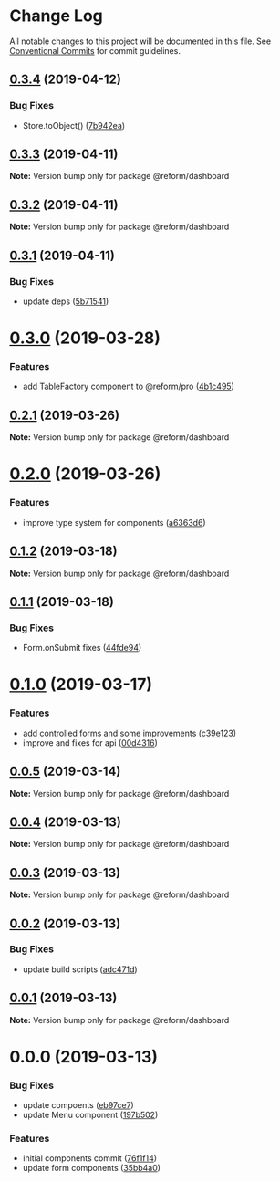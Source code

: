 # Change Log

All notable changes to this project will be documented in this file.
See [Conventional Commits](https://conventionalcommits.org) for commit guidelines.

## [0.3.4](https://github.com/izatop/reform/compare/@reform/dashboard@0.3.3...@reform/dashboard@0.3.4) (2019-04-12)


### Bug Fixes

* Store.toObject() ([7b942ea](https://github.com/izatop/reform/commit/7b942ea))





## [0.3.3](https://github.com/izatop/reform/compare/@reform/dashboard@0.3.2...@reform/dashboard@0.3.3) (2019-04-11)

**Note:** Version bump only for package @reform/dashboard





## [0.3.2](https://github.com/izatop/reform/compare/@reform/dashboard@0.3.1...@reform/dashboard@0.3.2) (2019-04-11)

**Note:** Version bump only for package @reform/dashboard





## [0.3.1](https://github.com/izatop/reform/compare/@reform/dashboard@0.3.0...@reform/dashboard@0.3.1) (2019-04-11)


### Bug Fixes

* update deps ([5b71541](https://github.com/izatop/reform/commit/5b71541))





# [0.3.0](https://github.com/izatop/reform/compare/@reform/dashboard@0.2.1...@reform/dashboard@0.3.0) (2019-03-28)


### Features

* add TableFactory component to @reform/pro ([4b1c495](https://github.com/izatop/reform/commit/4b1c495))





## [0.2.1](https://github.com/izatop/reform/compare/@reform/dashboard@0.2.0...@reform/dashboard@0.2.1) (2019-03-26)

**Note:** Version bump only for package @reform/dashboard





# [0.2.0](https://github.com/izatop/reform/compare/@reform/dashboard@0.1.2...@reform/dashboard@0.2.0) (2019-03-26)


### Features

* improve type system for components ([a6363d6](https://github.com/izatop/reform/commit/a6363d6))





## [0.1.2](https://github.com/izatop/reform/compare/@reform/dashboard@0.1.1...@reform/dashboard@0.1.2) (2019-03-18)

**Note:** Version bump only for package @reform/dashboard





## [0.1.1](https://github.com/izatop/reform/compare/@reform/dashboard@0.1.0...@reform/dashboard@0.1.1) (2019-03-18)


### Bug Fixes

* Form.onSubmit fixes ([44fde94](https://github.com/izatop/reform/commit/44fde94))





# [0.1.0](https://github.com/izatop/reform/compare/@reform/dashboard@0.0.5...@reform/dashboard@0.1.0) (2019-03-17)


### Features

* add controlled forms and some improvements ([c39e123](https://github.com/izatop/reform/commit/c39e123))
* improve and fixes for api ([00d4316](https://github.com/izatop/reform/commit/00d4316))





## [0.0.5](https://github.com/izatop/reform/compare/@reform/dashboard@0.0.4...@reform/dashboard@0.0.5) (2019-03-14)

**Note:** Version bump only for package @reform/dashboard





## [0.0.4](https://github.com/izatop/reform/compare/@reform/dashboard@0.0.3...@reform/dashboard@0.0.4) (2019-03-13)

**Note:** Version bump only for package @reform/dashboard





## [0.0.3](https://github.com/izatop/reform/compare/@reform/dashboard@0.0.2...@reform/dashboard@0.0.3) (2019-03-13)

**Note:** Version bump only for package @reform/dashboard





## [0.0.2](https://github.com/izatop/reform/compare/@reform/dashboard@0.0.1...@reform/dashboard@0.0.2) (2019-03-13)


### Bug Fixes

* update build scripts ([adc471d](https://github.com/izatop/reform/commit/adc471d))





## [0.0.1](https://github.com/izatop/reform/compare/@reform/dashboard@0.0.0...@reform/dashboard@0.0.1) (2019-03-13)

**Note:** Version bump only for package @reform/dashboard





# 0.0.0 (2019-03-13)


### Bug Fixes

* update compoents ([eb97ce7](https://github.com/izatop/reform/commit/eb97ce7))
* update Menu component ([197b502](https://github.com/izatop/reform/commit/197b502))


### Features

* initial components commit ([76f1f14](https://github.com/izatop/reform/commit/76f1f14))
* update form components ([35bb4a0](https://github.com/izatop/reform/commit/35bb4a0))
